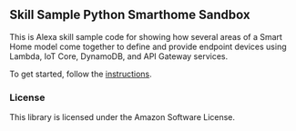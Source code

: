 ## Skill Sample Python Smarthome Sandbox

This is Alexa skill sample code for showing how several areas of a Smart Home model come together to define and provide endpoint devices using Lambda, IoT Core, DynamoDB, and API Gateway services.

To get started, follow the [instructions](instructions/README.md).

### License

This library is licensed under the Amazon Software License.

